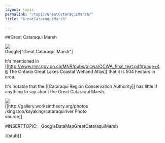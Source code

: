 ```yaml
---
layout: topic
permalink: "/topic/GreatCataraquiMarsh/"
title: "GreatCataraquiMarsh"

---
```


##Great Cataraqui Marsh

<div class="floatright">
<img src="images/GreatCataraquiMarshApproxBounds.jpg">
</div>
<div class="floatright">
Google["Great Cataraqui Marsh"]
</div>

It's mentioned in [[http://www.mnr.gov.on.ca/MNR/pubs/glcwa/OCWA_final_text.pdf#page=46 The Ontario Great Lakes Coastal Wetland Atlas]] that it is 504 hectars in area.

It's notable that the [[Cataraqui Region Conservation Authority]] has little if anything to say about the Great Cataraqui Marsh.

<div style="width:270">
<a href="http://gallery.worksintheory.org/photos/kingston/kayaking/cataraquiriver" class="imageLink"><img class=" bottom" src="http://k7waterfront.org/Images/CataraquiMarsh01.jpg"></a><br>[[http://gallery.worksintheory.org/photos/kingston/kayaking/cataraquiriver Photo source]]</div>


#INSERTTOPIC:__GoogleDataMapGreatCataraquiMarsh

{{stub}}


